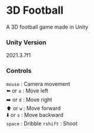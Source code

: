 # 3D Football
A 3D football game made in Unity

### Unity Version
2021.3.7f1

### Controls
`mouse` : Camera movement \
:arrow_left: or `a` : Move left \
:arrow_right: or `d` : Move right \
:arrow_up: or `w` : Move forward \
:arrow_down: or `s` : Move backward \
`space` : Dribble
`rshift` : Shoot
 
